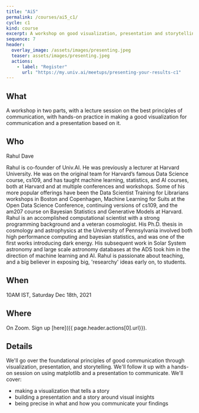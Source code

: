 ```yaml
---
title: "Ai5"
permalink: /courses/ai5_c1/
cycle: c1
kind: course
excerpt: A workshop on good visualization, presentation and storytelling techniques to communicate insigh from your data and your models.
sequence: 7
header:
  overlay_image: /assets/images/presenting.jpeg
  teaser: assets/images/presenting.jpeg
  actions:
    - label: "Register"
      url: "https://my.univ.ai/meetups/presenting-your-results-c1"
---
```


## What

A workshop in two parts, with a lecture session on the best principles of communication, with hands-on
practice in making a good visualization for communication and a presentation based on it.

## Who

Rahul Dave

Rahul is co-founder of Univ.AI. He was previously a lecturer at Harvard University. He was on the original team for Harvard’s famous Data Science course, cs109, and has taught machine learning, statistics, and AI courses, both at Harvard and at multiple conferences and workshops. Some of his more popular offerings have been the Data Scientist Training for Librarians workshops in Boston and Copenhagen, Machine Learning for Suits at the Open Data Science Conference, continuing versions of cs109, and the am207 course on Bayesian Statistics and Generative Models at Harvard. Rahul is an accomplished computational scientist with a strong programming background and a veteran cosmologist. His Ph.D. thesis in cosmology and astrophysics at the University of Pennsylvania involved both high performance computing and bayesian statistics, and was one of the first works introducing dark energy. His subsequent work in Solar System astronomy and large scale astronomy databases at the ADS took him in the direction of machine learning and AI. Rahul is passionate about teaching, and a big believer in exposing big, 'researchy' ideas early on, to students. 

## When

10AM IST, Saturday Dec 18th, 2021

## Where

On Zoom. Sign up [here]({{ page.header.actions[0].url}}).

## Details

We'll go over the foundational principles of good communication through visualization, presentation, and storytelling.
We'll follow it up with a hands-on session on using matplotlib and a presentation to communicate. We'll cover:

- making  a visualization that tells a story
- building a presentation and a story around visual insights
- being precise in what and how you communicate your findings